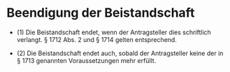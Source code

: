 # Beendigung der Beistandschaft

- (1) Die Beistandschaft endet, wenn der Antragsteller dies schriftlich verlangt. § 1712 Abs. 2 und § 1714 gelten entsprechend.

- (2) Die Beistandschaft endet auch, sobald der Antragsteller keine der in § 1713 genannten Voraussetzungen mehr erfüllt.

